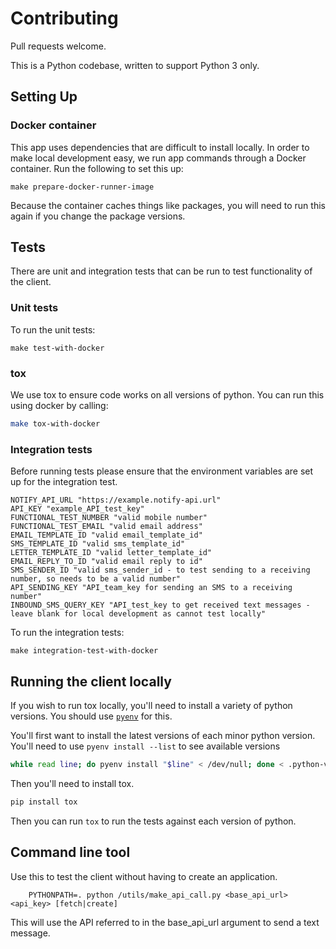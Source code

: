 # Contributing

Pull requests welcome.

This is a Python codebase, written to support Python 3 only.

## Setting Up

### Docker container

This app uses dependencies that are difficult to install locally. In order to make local development easy, we run app commands through a Docker container. Run the following to set this up:

```shell
make prepare-docker-runner-image
```

Because the container caches things like packages, you will need to run this again if you change the package versions.

## Tests

There are unit and integration tests that can be run to test functionality of the client.

### Unit tests

To run the unit tests:

```
make test-with-docker
```

### tox

We use tox to ensure code works on all versions of python. You can run this using docker by calling:

```sh
make tox-with-docker
```

### Integration tests

Before running tests please ensure that the environment variables are set up for the integration test.

```
NOTIFY_API_URL "https://example.notify-api.url"
API_KEY "example_API_test_key"
FUNCTIONAL_TEST_NUMBER "valid mobile number"
FUNCTIONAL_TEST_EMAIL "valid email address"
EMAIL_TEMPLATE_ID "valid email_template_id"
SMS_TEMPLATE_ID "valid sms_template_id"
LETTER_TEMPLATE_ID "valid letter_template_id"
EMAIL_REPLY_TO_ID "valid email reply to id"
SMS_SENDER_ID "valid sms_sender_id - to test sending to a receiving number, so needs to be a valid number"
API_SENDING_KEY "API_team_key for sending an SMS to a receiving number"
INBOUND_SMS_QUERY_KEY "API_test_key to get received text messages - leave blank for local development as cannot test locally"
```

To run the integration tests:

```
make integration-test-with-docker
```

## Running the client locally

If you wish to run tox locally, you'll need to install a variety of
python versions. You should use [`pyenv`](https://github.com/pyenv/pyenv) for this.

You'll first want to install the latest versions of each minor python version. You'll need to use `pyenv install --list`
to see available versions

```sh
while read line; do pyenv install "$line" < /dev/null; done < .python-version
```

Then you'll need to install tox.
```sh
pip install tox
```

Then you can run `tox` to run the tests against each version of python.

## Command line tool

Use this to test the client without having to create an application.

```
    PYTHONPATH=. python /utils/make_api_call.py <base_api_url> <api_key> [fetch|create]
```

This will use the API referred to in the base_api_url argument to send a text message.
